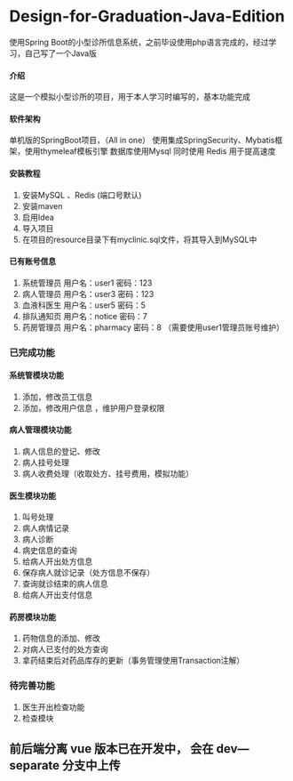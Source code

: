 # Design-for-Graduation-Java-Edition
使用Spring Boot的小型诊所信息系统，之前毕设使用php语言完成的，经过学习，自己写了一个Java版

#### 介绍
这是一个模拟小型诊所的项目，用于本人学习时编写的，基本功能完成

#### 软件架构
单机版的SpringBoot项目，（All in one）
使用集成SpringSecurity、Mybatis框架，使用thymeleaf模板引擎
数据库使用Mysql 同时使用 Redis 用于提高速度
#### 安装教程
1.  安装MySQL 、Redis (端口号默认)
2.  安装maven
3.  启用Idea
4.  导入项目
5.  在项目的resource目录下有myclinic.sql文件，将其导入到MySQL中
#### 已有账号信息
1. 系统管理员 用户名：user1 密码：123  
2. 病人管理员 用户名：user3 密码：123 
3. 血液科医生 用户名：user5 密码：5 
4.  排队通知页 用户名：notice 密码：7 
5.  药房管理员 用户名：pharmacy 密码：8 （需要使用user1管理员账号维护）
### 已完成功能
#### 系统管模块功能
1. 添加，修改员工信息
2. 添加，修改用户信息 ，维护用户登录权限
#### 病人管理模块功能
1. 病人信息的登记、修改
2. 病人挂号处理
3. 病人收费处理（收取处方、挂号费用，模拟功能）
#### 医生模块功能
1. 叫号处理
2. 病人病情记录
3. 病人诊断
4. 病史信息的查询
5. 给病人开出处方信息
6. 保存病人就诊记录（处方信息不保存）
7. 查询就诊结束的病人信息
8. 给病人开出支付信息
#### 药房模块功能
1. 药物信息的添加、修改
2. 对病人已支付的处方查询
3. 拿药结束后对药品库存的更新（事务管理使用Transaction注解）
### 待完善功能
1. 医生开出检查功能
2. 检查模块
## 前后端分离 vue 版本已在开发中， 会在 dev—separate 分支中上传

